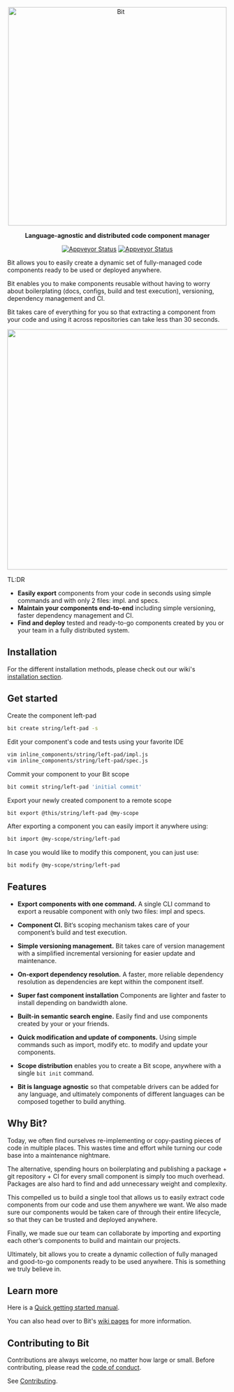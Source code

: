 <p align="center">
    <a href="https://bitsrc.io/">
        <img alt="Bit" src="https://s29.postimg.org/q9flqqoif/cover_github_1.png" width="500">
    </a>
</p>

<p align="center">
<b>Language-agnostic and distributed code component manager</b>
</p>
<div style="text-align:center"> 

<p align="center">
  <a href="https://ci.appveyor.com/project/TeamBit/bit"><img alt="Appveyor Status" src="https://ci.appveyor.com/api/projects/status/pr2caxu6awb387lr?svg=true"></a>
  <a href="https://opensource.org/licenses/Apache-2.0"><img alt="Appveyor Status" src="https://img.shields.io/badge/License-Apache%202.0-blue.svg"></a>
</p>

</div>
Bit allows you to easily create a dynamic set of fully-managed code components ready to be used or deployed anywhere.

Bit enables you to make components reusable without having to worry about boilerplating (docs, configs, build and test execution), versioning, dependency management and CI. 

Bit takes care of everything for you so that extracting a component from your code and using it across repositories can take less than 30 seconds.

<p align="center">
<img src="https://storage.googleapis.com/bit-assets/gifs/leftpad2.gif" height="550">
</p>

TL:DR

- **Easily export** components from your code in seconds using simple commands and with only 2 files: impl. and specs.
- **Maintain your components end-to-end** including simple versioning, faster dependency management and CI.
- **Find and deploy** tested and ready-to-go components created by you or your team in a fully distributed system.

## Installation
For the different installation methods, please check out our wiki's [installation section](https://github.com/teambit/bit/wiki/install).

## Get started

Create the component left-pad 
```bash
bit create string/left-pad -s
```

Edit your component's code and tests using your favorite IDE
```bash
vim inline_components/string/left-pad/impl.js
vim inline_components/string/left-pad/spec.js
```

Commit your component to your Bit scope
```bash
bit commit string/left-pad 'initial commit'
```

Export your newly created component to a remote scope
```
bit export @this/string/left-pad @my-scope
```

After exporting a component you can easily import it anywhere using:
```bash
bit import @my-scope/string/left-pad
```

In case you would like to modify this component, you can just use:
```bash
bit modify @my-scope/string/left-pad
```

## Features

* **Export components with one command.** A single CLI command to export a reusable component with only two files: impl and specs.

* **Component CI.** Bit‘s scoping mechanism takes care of your component’s build and test execution.

* **Simple versioning management.** Bit takes care of version management with a simplified incremental versioning for easier update and maintenance.

* **On-export dependency resolution.** A faster, more reliable dependency resolution as dependencies are kept within the component itself.

* **Super fast component installation** Components are lighter and faster to install depending on bandwidth alone. 

* **Built-in semantic search engine.** Easily find and use components created by your or your friends.

* **Quick modification and update of components.** Using simple commands such as import, modify etc. to modify and update your components.

* **Scope distribution** enables you to create a Bit scope, anywhere with a single `bit init` command.

* **Bit is language agnostic** so that competable drivers can be added for any language, and ultimately components of different languages can be composed together to build anything.

## Why Bit?

Today, we often find ourselves re-implementing or copy-pasting pieces of code in multiple places. This wastes time and effort while turning our code base into a maintenance nightmare.

The alternative, spending hours on boilerplating and publishing a package + git repository + CI for every small component is simply too much overhead. Packages are also hard to find and add unnecessary weight and complexity. 

This compelled us to build a single tool that allows us to easily extract code components from our code and use them anywhere we want. We also made sure our components would be taken care of through their entire lifecycle, so that they can be trusted and deployed anywhere.

Finally, we made sue our team can collaborate by importing and exporting each other’s components to build and maintain our projects. 

Ultimately, bit allows you to create a dynamic collection of fully managed and good-to-go components ready to be used anywhere. This is something we truly believe in.

## Learn more

Here is a [Quick getting started manual](https://github.com/teambit/bit/wiki/Getting-Started).

You can also head over to Bit's [wiki pages](https://github.com/teambit/bit/wiki) for more information.

## Contributing to Bit

Contributions are always welcome, no matter how large or small. Before contributing, please read the [code of conduct](CODE_OF_CONDUCT.md).

See [Contributing](CONTRIBUTING.md).
